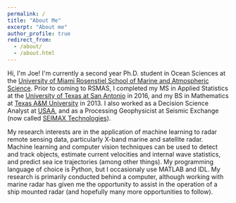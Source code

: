 ```yaml
---
permalink: /
title: "About Me"
excerpt: "About me"
author_profile: true
redirect_from: 
  - /about/
  - /about.html
---
```




Hi, I'm Joe! I'm currently a second year Ph.D. student in Ocean Sciences at the [University of Miami Rosenstiel School of Marine and Atmospheric Science](rsmas.miami.edu). Prior to coming to RSMAS, I completed my MS in Applied Statistics at the [University of Texas at San Antonio](utsa.edu) in 2016, and my BS in Mathematics at [Texas A&M University](tamu.edu) in 2013. I also worked as a Decision Science Analyst at [USAA](usaa.com), and as a Processing Geophysicist at Seismic Exchange (now called [SEIMAX Technologies](http://seimaxtech.com)).

My research interests are in the application of machine learning to radar remote sensing data, particularly X-band marine and satellite radar. Machine learning and computer vision techniques can be used to detect and track objects, estimate current velocities and internal wave statistics, and predict sea ice trajectories (among other things). My programming language of choice is Python, but I occasionaly use MATLAB and IDL. My research is primarily conducted behind a computer, although working with marine radar has given me the opportunity to assist in the operation of a ship mounted radar (and hopefully many more opportunities to follow).

